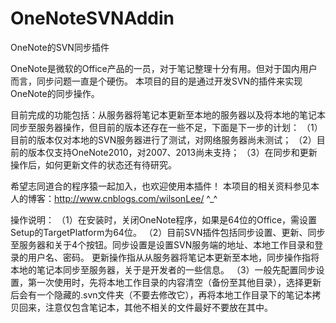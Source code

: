 # OneNoteSVNAddin
OneNote的SVN同步插件

OneNote是微软的Office产品的一员，对于笔记整理十分有用。但对于国内用户而言，同步问题一直是个硬伤。
本项目的目的是通过开发SVN的插件来实现OneNote的同步操作。

目前完成的功能包括：从服务器将笔记本更新至本地的服务器以及将本地的笔记本同步至服务器操作，但目前的版本还存在一些不足，下面是下一步的计划：
（1）目前的版本仅对本地的SVN服务器进行了测试，对网络服务器尚未测试；
（2）目前的版本仅支持OneNote2010，对2007、2013尚未支持；
（3）在同步和更新操作后，如何更新文件的状态还有待研究。


希望志同道合的程序猿一起加入，也欢迎使用本插件！
本项目的相关资料参见本人的博客：http://www.cnblogs.com/wilsonLee/  ^_^


操作说明：
（1）在安装时，关闭OneNote程序，如果是64位的Office，需设置Setup的TargetPlatform为64位。
（2）目前SVN插件包括同步设置、更新、同步至服务器和关于4个按钮。同步设置是设置SVN服务端的地址、本地工作目录和登录的用户名、密码。
更新操作指从从服务器将笔记本更新至本地，同步操作指将本地的笔记本同步至服务器，关于是开发者的一些信息。
（3）一般先配置同步设置，第一次使用时，先将本地工作目录的内容清空（备份至其他目录），选择更新后会有一个隐藏的.svn文件夹（不要去修改它），再将本地工作目录下的笔记本拷贝回来，注意仅包含笔记本，其他不相关的文件最好不要放在其中。
